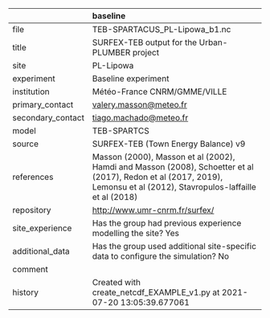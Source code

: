 |                   | baseline                                                                                                                                                                |
|:------------------|:------------------------------------------------------------------------------------------------------------------------------------------------------------------------|
| file              | TEB-SPARTACUS_PL-Lipowa_b1.nc                                                                                                                                           |
| title             | SURFEX-TEB output for the Urban-PLUMBER project                                                                                                                         |
| site              | PL-Lipowa                                                                                                                                                               |
| experiment        | Baseline experiment                                                                                                                                                     |
| institution       | Météo-France CNRM/GMME/VILLE                                                                                                                                            |
| primary_contact   | valery.masson@meteo.fr                                                                                                                                                  |
| secondary_contact | tiago.machado@meteo.fr                                                                                                                                                  |
| model             | TEB-SPARTCS                                                                                                                                                             |
| source            | SURFEX-TEB (Town Energy Balance) v9                                                                                                                                     |
| references        | Masson (2000), Masson et al (2002), Hamdi and Masson (2008), Schoetter et al (2017), Redon et al (2017, 2019), Lemonsu et al (2012), Stavropulos-laffaille et al (2018) |
| repository        | http://www.umr-cnrm.fr/surfex/                                                                                                                                          |
| site_experience   | Has the group had previous experience modelling the site? Yes                                                                                                           |
| additional_data   | Has the group used additional site-specific data to configure the simulation? No                                                                                        |
| comment           |                                                                                                                                                                         |
| history           | Created with create_netcdf_EXAMPLE_v1.py at 2021-07-20 13:05:39.677061                                                                                                  |
